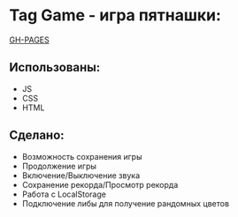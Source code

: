 # Tag Game - игра пятнашки:

[GH-PAGES](https://bergamolt.github.io/tag_game/)

## Использованы:

+ JS
+ CSS
+ HTML

## Сделано: 

+ Возможность сохранения игры
+ Продолжение игры
+ Включение/Выключение звука
+ Сохранение рекорда/Просмотр рекорда
+ Работа с LocalStorage
+ Подключение либы для получение рандомных цветов




